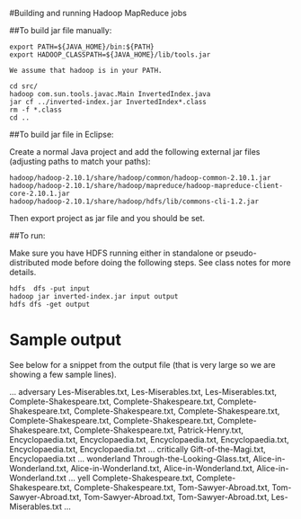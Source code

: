 
#Building and running Hadoop MapReduce jobs

##To build jar file manually:

```
export PATH=${JAVA_HOME}/bin:${PATH}
export HADOOP_CLASSPATH=${JAVA_HOME}/lib/tools.jar

We assume that hadoop is in your PATH.

cd src/
hadoop com.sun.tools.javac.Main InvertedIndex.java
jar cf ../inverted-index.jar InvertedIndex*.class
rm -f *.class
cd ..
```

##To build jar file in Eclipse:

Create a normal Java project and add the following external jar files (adjusting paths to match your
paths):

```
hadoop/hadoop-2.10.1/share/hadoop/common/hadoop-common-2.10.1.jar
hadoop/hadoop-2.10.1/share/hadoop/mapreduce/hadoop-mapreduce-client-core-2.10.1.jar
hadoop/hadoop-2.10.1/share/hadoop/hdfs/lib/commons-cli-1.2.jar
```

Then export project as jar file and you should be set.

##To run:

Make sure you have HDFS running either in standalone or pseudo-distributed mode before doing
the following steps. See class notes for more details.

```
hdfs  dfs -put input
hadoop jar inverted-index.jar input output
hdfs dfs -get output
```


Sample output
=============

See below for a snippet from the output file (that is very large so we are showing a few sample
lines).

...
adversary	Les-Miserables.txt, Les-Miserables.txt, Les-Miserables.txt, Complete-Shakespeare.txt, Complete-Shakespeare.txt, Complete-Shakespeare.txt, Complete-Shakespeare.txt, Complete-Shakespeare.txt, Complete-Shakespeare.txt, Complete-Shakespeare.txt, Complete-Shakespeare.txt, Complete-Shakespeare.txt, Patrick-Henry.txt, Encyclopaedia.txt, Encyclopaedia.txt, Encyclopaedia.txt, Encyclopaedia.txt, Encyclopaedia.txt, Encyclopaedia.txt
...
critically	Gift-of-the-Magi.txt, Encyclopaedia.txt
...
wonderland	Through-the-Looking-Glass.txt, Alice-in-Wonderland.txt, Alice-in-Wonderland.txt, Alice-in-Wonderland.txt, Alice-in-Wonderland.txt
...
yell	Complete-Shakespeare.txt, Complete-Shakespeare.txt, Complete-Shakespeare.txt, Tom-Sawyer-Abroad.txt, Tom-Sawyer-Abroad.txt, Tom-Sawyer-Abroad.txt, Tom-Sawyer-Abroad.txt, Les-Miserables.txt
...


